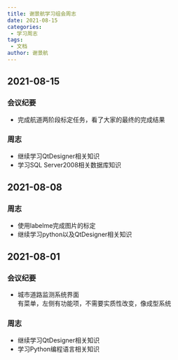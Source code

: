 ```yaml
---
title: 谢景航学习组会周志
date: 2021-08-15
categories:
 - 学习周志
tags:
 - 文档
author: 谢景航
---
```

## 2021-08-15
### 会议纪要
- 完成航道两阶段标定任务，看了大家的最终的完成结果 
### 周志
- 继续学习QtDesigner相关知识
- 学习SQL Server2008相关数据库知识

## 2021-08-08
### 周志
- 使用labelme完成图片的标定
- 继续学习python以及QtDesigner相关知识

## 2021-08-01
### 会议纪要
- 城市道路监测系统界面  
有菜单，左侧有功能项，不需要实质性改变，像成型系统  
### 周志
- 继续学习QtDesigner相关知识
- 学习Python编程语言相关知识

